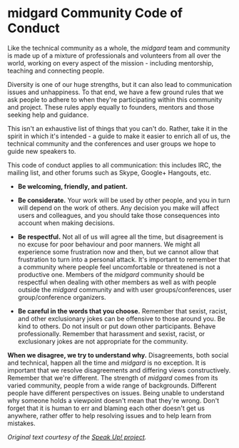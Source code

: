 midgard Community Code of Conduct
=================================

Like the technical community as a whole, the *midgard* team and community is
made up of a mixture of professionals and volunteers from all over the world,
working on every aspect of the mission - including mentorship, teaching and
connecting people.

Diversity is one of our huge strengths, but it can also lead to communication
issues and unhappiness. To that end, we have a few ground rules that we ask
people to adhere to when they're participating within this community and
project. These rules apply equally to founders, mentors and those seeking help
and guidance.

This isn't an exhaustive list of things that you can't do. Rather, take it in
the spirit in which it's intended - a guide to make it easier to enrich all of
us, the technical community and the conferences and user groups we hope to guide
new speakers to.

This code of conduct applies to all communication: this includes IRC, the
mailing list, and other forums such as Skype, Google+ Hangouts, etc.

* __Be welcoming, friendly, and patient.__

* __Be considerate.__ Your work will be used by other people, and you in turn
  will depend on the work of others. Any decision you make will affect users and
  colleagues, and you should take those consequences into account when making
  decisions.

* __Be respectful.__ Not all of us will agree all the time, but disagreement is
  no excuse for poor behaviour and poor manners. We might all experience some
  frustration now and then, but we cannot allow that frustration to turn into a
  personal attack. It's important to remember that a community where people feel
  uncomfortable or threatened is not a productive one. Members of the *midgard*
  community should be respectful when dealing with other members as well as with
  people outside the *midgard* community and with user groups/conferences,
  user group/conference organizers.

* __Be careful in the words that you choose.__ Remember that sexist, racist, and
  other exclusionary jokes can be offensive to those around you. Be kind to
  others. Do not insult or put down other participants. Behave professionally.
  Remember that harassment and sexist, racist, or exclusionary jokes are not
  appropriate for the community.

__When we disagree, we try to understand why.__ Disagreements, both social and
technical, happen all the time and *midgard* is no exception. It is important
that we resolve disagreements and differing views constructively. Remember that
we're different. The strength of *midgard* comes from its varied community,
people from a wide range of backgrounds. Different people have different
perspectives on issues. Being unable to understand why someone holds a viewpoint
doesn't mean that they're wrong. Don't forget that it is human to err and
blaming each other doesn't get us anywhere, rather offer to help resolving
issues and to help learn from mistakes.

*Original text courtesy of the
[Speak Up! project](http://web.archive.org/web/20141109123859/http://speakup.io/coc.html).*